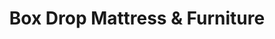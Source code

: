---
title: "Box Drop Mattress & Furniture"
url: /parkersburg/box-drop-mattress-and-furniture/
shop: bed
---